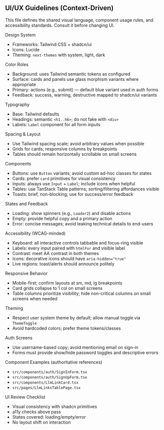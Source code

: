 ## UI/UX Guidelines (Context-Driven)

This file defines the shared visual language, component usage rules, and accessibility standards. Consult it before changing UI.

Design System
- Frameworks: Tailwind CSS + shadcn/ui
- Icons: Lucide
- Theming: `next-themes` with system, light, dark

Color Roles
- Background: uses Tailwind semantic tokens as configured
- Surface: cards and panels use glass morphism variants where appropriate
- Primary: actions (e.g., submit) — default blue variant used in auth forms
- Feedback: success, warning, destructive mapped to shadcn/ui variants

Typography
- Base: Tailwind defaults
- Headings: semantic `<h1..h6>`; do not fake with `<div>`
- Labels: `Label` component for all form inputs

Spacing & Layout
- Use Tailwind spacing scale; avoid arbitrary values when possible
- Grids for cards; responsive columns by breakpoints
- Tables should remain horizontally scrollable on small screens

Components
- Buttons: use `Button` variants; avoid custom ad-hoc classes for states
- Cards: prefer `card` primitives for visual consistency
- Inputs: always use `Input` + `Label`; include icons when helpful
- Tables: use TanStack Table patterns; sorting/filtering affordances visible
- Toasts: brief, non-blocking; use for success/error feedback

States and Feedback
- Loading: show spinners (e.g., `Loader2`) and disable actions
- Empty: provide helpful copy and a primary action
- Error: concise messages; avoid leaking technical details to end-users

Accessibility (WCAG-minded)
- Keyboard: all interactive controls tabbable and focus-ring visible
- Labels: every input paired with `htmlFor` and visible label
- Contrast: meet AA contrast in both themes
- Icons: decorative icons should have `aria-hidden="true"`
- Live regions: toast/alerts should announce politely

Responsive Behavior
- Mobile-first; confirm layouts at sm, md, lg breakpoints
- Card grids collapse to 1 col on small screens
- Table columns prioritize visibility; hide non-critical columns on small screens when needed

Theming
- Respect user system theme by default; allow manual toggle via `ThemeToggle`
- Avoid hardcoded colors; prefer theme tokens/classes

Auth Screens
- Use username-based copy; avoid mentioning email on sign-in
- Forms must provide show/hide password toggles and descriptive errors

Component Examples (authoritative references)
- `src/components/auth/SignInForm.tsx`
- `src/components/auth/SignUpForm.tsx`
- `src/components/LlmLinkCard.tsx`
- `src/pages/LlmLinksTablePage.tsx`

UI Review Checklist
- Visual consistency with shadcn primitives
- a11y checks above pass
- States covered: loading/empty/error
- No layout shift on interaction


